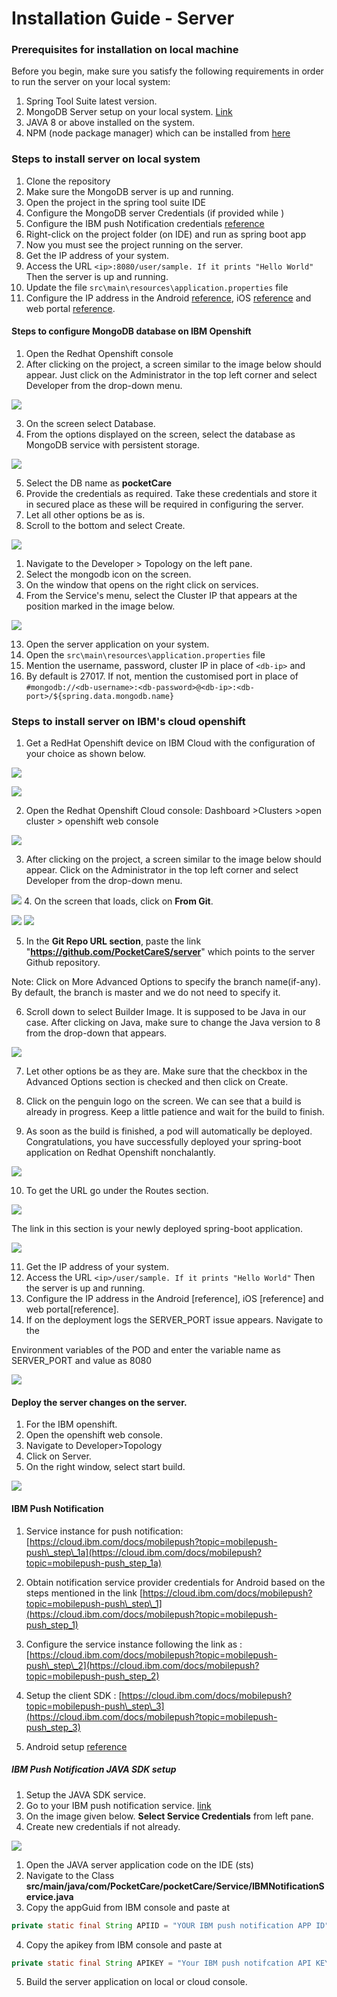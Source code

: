
# Installation Guide - Server
### Prerequisites for installation on local machine

Before you begin, make sure you satisfy the following requirements in order to run the server on your local system:

1. Spring Tool Suite latest version.
2. MongoDB Server setup on your local system. [Link](https://www.mongodb.com/try/download/community)
3. JAVA 8 or above installed on the system.
4. NPM (node package manager) which can be installed from [here](https://nodejs.org/en/download/)

### Steps to install server on local system

1. Clone the repository
2. Make sure the MongoDB server is up and running.
3. Open the project in the spring tool suite IDE
4. Configure the MongoDB server Credentials (if provided while )
5. Configure the IBM push Notification credentials [reference](https://github.com/PocketCareS/server/blob/master/Installation.md#ibm-push-notification-java-sdk-setup)
6. Right-click on the project folder (on IDE) and run as spring boot app
7. Now you must see the project running on the server.
8. Get the IP address of your system.
9. Access the URL ```<ip>:8080/user/sample. If it prints "Hello World" ```Then the server is up and running.
10. Update the file ```src\main\resources\application.properties``` file
11. Configure the IP address in the Android [reference](https://github.com/PocketCareS/PocketCareS-Android/tree/development#running-pocketcare-s-using-android-studio), iOS [reference](https://github.com/PocketCareS/PocketCareS-iOS#installing-pocketcare-s-using-xcode) and web portal [reference](https://github.com/PocketCareS/webportal/blob/master/README.md#steps-for-running-on-local-system).

#### Steps to configure MongoDB database on IBM Openshift

1. Open the Redhat Openshift console
2. After clicking on the project, a screen similar to the image below should appear. Just click on the Administrator in the top left corner and select Developer from the drop-down menu.

![](assets/8.png)

3. On the screen select Database.
4. From the options displayed on the screen, select the database as MongoDB service with persistent storage.

![](assets/23.png)

5. Select the DB name as **pocketCare**
6. Provide the credentials as required. Take these credentials and store it in secured place as these will be required in configuring the server.
7. Let all other options be as is.
8. Scroll to the bottom and select Create.

![](assets/25.png)

1. Navigate to the Developer > Topology on the left pane.
2. Select the mongodb icon on the screen.
3. On the window that opens on the right click on services.
4. From the Service's menu, select the Cluster IP that appears at the position marked in the image below.

![](assets/20.png)

13. Open the server application on your system.
14. Open the ```src\main\resources\application.properties``` file
15. Mention the username, password, cluster IP in place of ```<db-ip>``` and 
16. By default <dbport> is 27017. If not, mention the customised port in place of <db-port>
 ```#mongodb://<db-username>:<db-password>@<db-ip>:<db-port>/${spring.data.mongodb.name}```


### Steps to install server on IBM's cloud openshift 


1. Get a RedHat Openshift device on IBM Cloud with the configuration of your choice as shown below.

![](assets/15.png)

![](assets/16.png)

2. Open the Redhat Openshift Cloud console: Dashboard >Clusters >open cluster > openshift web console

![](assets/17.png)

3. After clicking on the project, a screen similar to the image below should appear. Click on the Administrator in the top left corner and select Developer from the drop-down menu. 

![](assets/3.png)
4. On the screen that loads, click on **From Git**.

![](assets/4.png)
![](assets/5.png)

5. In the **Git Repo URL section**, paste the link "**https://github.com/PocketCareS/server**" which points to the server Github repository.

Note: Click on More Advanced Options to specify the branch name(if-any). By default, the branch is master and we do not need to specify it.

6. Scroll down to select Builder Image. It is supposed to be Java in our case. After clicking on Java, make sure to change the Java version to 8 from the drop-down that appears. 

![](assets/5.png)

7. Let other options be as they are. Make sure that the checkbox in the Advanced Options section is checked and then click on Create.

8. Click on the penguin logo on the screen. We can see that a build is already in progress. Keep a little patience and wait for the build to finish.

9. As soon as the build is finished, a pod will automatically be deployed. Congratulations, you have successfully deployed your spring-boot application on Redhat Openshift nonchalantly.

![](assets/5.png)

10. To get the URL go under the Routes section.

![](assets/7.png)

The link in this section is your newly deployed spring-boot application.

![](assets/3.png)

11. Get the IP address of your system.
12. Access the URL ```<ip>/user/sample. If it prints "Hello World"``` Then the server is up and running.
13. Configure the IP address in the Android [reference], iOS [reference] and web portal[reference].
14. If on the deployment logs the SERVER_PORT issue appears. Navigate to the

Environment variables of the POD and enter the variable name as SERVER_PORT and value as 8080

![](assets/19.png)


#### Deploy the server changes on the server.

1. For the IBM openshift.
2. Open the openshift web console.
3. Navigate to Developer>Topology
4. Click on Server.
5. On the right window, select start build.

![](assets/21.png)

#### IBM Push Notification

1. Service instance for push notification: [https://cloud.ibm.com/docs/mobilepush?topic=mobilepush-push\_step\_1a](https://cloud.ibm.com/docs/mobilepush?topic=mobilepush-push_step_1a)

2. Obtain notification service provider credentials for Android based on the steps mentioned in the link [https://cloud.ibm.com/docs/mobilepush?topic=mobilepush-push\_step\_1](https://cloud.ibm.com/docs/mobilepush?topic=mobilepush-push_step_1)

3. Configure the service instance following the link as : [https://cloud.ibm.com/docs/mobilepush?topic=mobilepush-push\_step\_2](https://cloud.ibm.com/docs/mobilepush?topic=mobilepush-push_step_2)

4. Setup the client SDK : [https://cloud.ibm.com/docs/mobilepush?topic=mobilepush-push\_step\_3](https://cloud.ibm.com/docs/mobilepush?topic=mobilepush-push_step_3)

5. Android setup [reference](https://github.com/PocketCareS/PocketCareS-Android/tree/development#getting-app-client-id-for-exposure-notification)

##### IBM Push Notification JAVA SDK setup

1. Setup the JAVA SDK service.
2. Go to your IBM push notification service. [link](https://cloud.ibm.com/services/imfpush/crn%3Av1%3Abluemix%3Apublic%3Aimfpush%3Aus-south%3Aa%2F446673b322a041c3852f5abaf675bae9%3A2abe5c40-d5aa-4ff0-9b2e-d76327e76ee6%3A%3A?paneId=credentials)
3. On the image given below. **Select Service Credentials** from left pane.
4. Create new credentials if not already.

![](assets/24.png)

1. Open the JAVA server application code on the IDE (sts)
2. Navigate to the Class **src/main/java/com/PocketCare/pocketCare/Service/IBMNotificationService.java**
3. Copy the appGuid from IBM console and paste at 
```java 
private static final String APIID = "YOUR IBM push notification APP ID";
```
4. Copy the apikey from IBM console and paste at 
```java
private static final String APIKEY = "Your IBM push notifcation API KEY";
```
5. Build the server application on local or cloud console.

